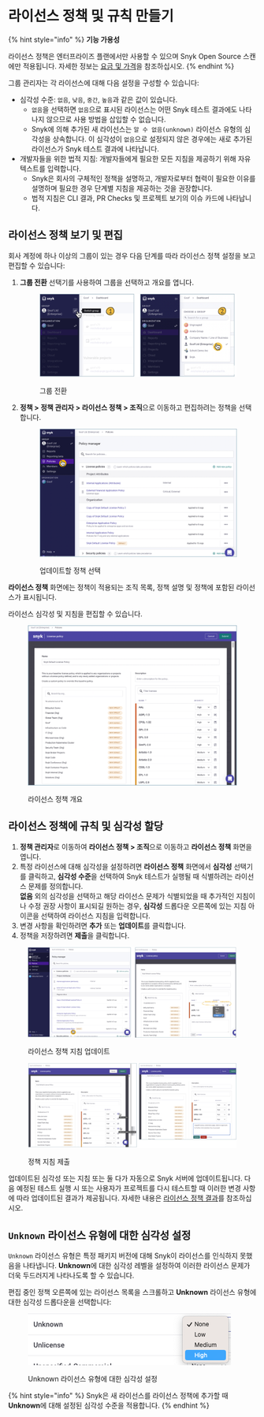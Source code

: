 # 라이선스 정책 및 규칙 만들기

{% hint style="info" %}
**기능 가용성**

라이선스 정책은 엔터프라이즈 플랜에서만 사용할 수 있으며 Snyk Open Source 스캔에만 적용됩니다. 자세한 정보는 [요금 및 가격](https://snyk.io/plans/)을 참조하십시오.
{% endhint %}

그룹 관리자는 각 라이선스에 대해 다음 설정을 구성할 수 있습니다:

* 심각성 수준: `없음`, `낮음`, `중간`, `높음`과 같은 값이 있습니다.
  * `없음`을 선택하면 `없음`으로 표시된 라이선스는 어떤 Snyk 테스트 결과에도 나타나지 않으므로 사용 방법을 삽입할 수 없습니다.
  * Snyk에 의해 추가된 새 라이선스는 `알 수 없음(unknown)` 라이선스 유형의 심각성을 상속합니다. 이 심각성이 `없음`으로 설정되지 않은 경우에는 새로 추가된 라이선스가 Snyk 테스트 결과에 나타납니다.
* 개발자들을 위한 법적 지침: 개발자들에게 필요한 모든 지침을 제공하기 위해 자유 텍스트를 입력합니다.
  * Snyk은 회사의 구체적인 정책을 설명하고, 개발자로부터 협력이 필요한 이유를 설명하며 필요한 경우 단계별 지침을 제공하는 것을 권장합니다.
  * 법적 지침은 CLI 결과, PR Checks 및 프로젝트 보기의 이슈 카드에 나타납니다.

## 라이선스 정책 보기 및 편집

회사 계정에 하나 이상의 그룹이 있는 경우 다음 단계를 따라 라이선스 정책 설정을 보고 편집할 수 있습니다:

1.  **그룹 전환** 선택기를 사용하여 그룹을 선택하고 개요를 엽니다.

    <figure><img src="../../../.gitbook/assets/license_choose-group_19oct2022.png" alt="그룹 전환"><figcaption><p>그룹 전환</p></figcaption></figure>
2.  **정책 > 정책 관리자 > 라이선스 정책 > 조직**으로 이동하고 편집하려는 정책을 선택합니다.

    <figure><img src="../../../.gitbook/assets/policy_license_18oct2022.png" alt="업데이트할 정책 선택"><figcaption><p>업데이트할 정책 선택</p></figcaption></figure>

**라이선스 정책** 화면에는 정책이 적용되는 조직 목록, 정책 설명 및 정책에 포함된 라이선스가 표시됩니다.

라이선스 심각성 및 지침을 편집할 수 있습니다.

<figure><img src="../../../.gitbook/assets/choose-org_customize_19oct2022.png" alt="라이선스 정책 개요"><figcaption><p>라이선스 정책 개요</p></figcaption></figure>

## 라이선스 정책에 규칙 및 심각성 할당

1. **정책 관리자**로 이동하여 **라이선스 정책 > 조직**으로 이동하고 **라이선스 정책** 화면을 엽니다.
2. 특정 라이선스에 대해 심각성을 설정하려면 **라이선스 정책** 화면에서 **심각성** 선택기를 클릭하고, **심각성 수준**을 선택하여 Snyk 테스트가 실행될 때 식별하려는 라이선스 문제를 정의합니다.\
   **없음** 외의 심각성을 선택하고 해당 라이선스 문제가 식별되었을 때 추가적인 지침이나 수정 권장 사항이 표시되길 원하는 경우, **심각성** 드롭다운 오른쪽에 있는 지침 아이콘을 선택하여 라이선스 지침을 입력합니다.
3. 변경 사항을 확인하려면 **추가** 또는 **업데이트**를 클릭합니다.
4. 정책을 저장하려면 **제출**을 클릭합니다.

<figure><img src="../../../.gitbook/assets/policy-severity-instructions-x_06oct2022 (1).png" alt="라이선스 정책 지침 업데이트"><figcaption><p>라이선스 정책 지침 업데이트</p></figcaption></figure>

<figure><img src="../../../.gitbook/assets/policy-severity-instructions-2_06oct2022.png" alt="정책 지침 제출"><figcaption><p>정책 지침 제출</p></figcaption></figure>

업데이트된 심각성 또는 지침 또는 둘 다가 자동으로 Snyk 서버에 업데이트됩니다. 다음 예정된 테스트 실행 시 또는 사용자가 프로젝트를 다시 테스트할 때 이러한 변경 사항에 따라 업데이트된 결과가 제공됩니다. 자세한 내용은 [라이선스 정책 결과](license-policy-results.md)를 참조하십시오.

## `Unknown` 라이선스 유형에 대한 심각성 설정

`Unknown` 라이선스 유형은 특정 패키지 버전에 대해 Snyk이 라이선스를 인식하지 못했음을 나타냅니다. **Unknown**에 대한 심각성 레벨을 설정하여 이러한 라이선스 문제가 더욱 두드러지게 나타나도록 할 수 있습니다.

편집 중인 정책 오른쪽에 있는 라이선스 목록을 스크롤하고 **Unknown** 라이선스 유형에 대한 심각성 드롭다운을 선택합니다:

<div align="left"><figure><img src="../../../.gitbook/assets/Screenshot 2023-05-12 at 10.42.12.png" alt="Unknown 라이선스 유형에 대한 심각성 설정"><figcaption><p>Unknown 라이선스 유형에 대한 심각성 설정</p></figcaption></figure></div>

{% hint style="info" %}
Snyk은 새 라이선스를 라이선스 정책에 추가할 때 **Unknown**에 대해 설정된 심각성 수준을 적용합니다.
{% endhint %}
